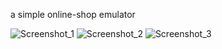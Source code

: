 a simple online-shop emulator

![Screenshot_1](https://github.com/zemCool/choco-shop-main/assets/73570667/6afd13c2-6560-4cc0-b227-638babb7bd1c)
![Screenshot_2](https://github.com/zemCool/choco-shop-main/assets/73570667/97703867-8297-446f-99dc-f4299e9f3087)
![Screenshot_3](https://github.com/zemCool/choco-shop-main/assets/73570667/b1de4510-3d51-44e5-b75e-bbae3e44b413)
